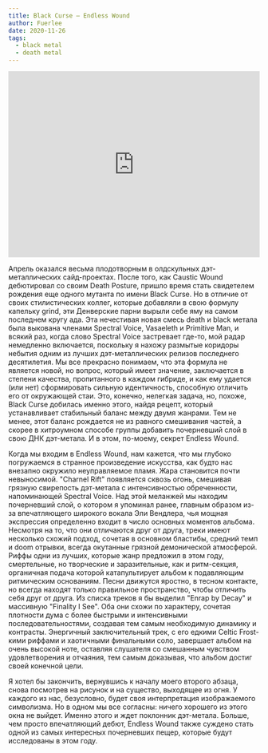 ```yaml
---
title: Black Curse — Endless Wound
author: Fuerlee
date: 2020-11-26
tags:
  - black metal
  - death metal
---
```


<iframe style="border: 0; width: 100%; height: 373px;" src="https://bandcamp.com/EmbeddedPlayer/album=183428071/size=large/bgcol=ffffff/linkcol=0687f5/artwork=small/transparent=true/" seamless><a href="https://blackcurse-svr.bandcamp.com/album/endless-wound">Endless Wound by Black Curse</a></iframe>

Апрель оказался весьма плодотворным в олдскульных дэт-металлических сайд-проектах. После того, как Caustic Wound дебютировал со своим Death Posture, пришло время стать свидетелем рождения еще одного мутанта по имени Black Curse. Но в отличие от своих стилистических коллег, которые добавляли в свою формулу капельку grind, эти Денверские парни вырыли себе яму на самом последнем кругу ада. Эта нечестивая новая смесь death и black метала была выкована членами Spectral Voice, Vasaeleth и Primitive Man, и всякий раз, когда слово Spectral Voice застревает где-то, мой радар немедленно включается, поскольку я нахожу размытые коридоры небытия одним из лучших дэт-металлических релизов последнего десятилетия. Мы все прекрасно понимаем, что эта формула не является новой, но вопрос, который имеет значение, заключается в степени качества, пропитанного в каждом гибриде, и как ему удается (или нет) сформировать сильную идентичность, способную отличить его от окружающей стаи. Это, конечно, нелегкая задача, но, похоже, Black Curse добилась именно этого, найдя рецепт, который устанавливает стабильный баланс между двумя жанрами. Тем не менее, этот баланс рождается не из равного смешивания частей, а скорее в хитроумном способе группы добавить почерневший слой в свою ДНК дэт-метала. И в этом, по-моему, секрет Endless Wound.

Когда мы входим в Endless Wound, нам кажется, что мы глубоко погружаемся в странное произведение искусства, как будто нас внезапно окружило неуправляемое пламя. Жара становится почти невыносимой. "Charnel Rift" появляется сквозь огонь, смешивая грязную свирепость дэт-метала с интенсивностью обреченности, напоминающей Spectral Voice. Над этой меланжей мы находим почерневший слой, о котором я упоминал ранее, главным образом из-за впечатляющего широкого вокала Эли Вендлера, чья мощная экспрессия определенно входит в число основных моментов альбома. Несмотря на то, что они отличаются друг от друга, треки имеют несколько схожий подход, сочетая в основном бластибы, средний темп и doom отрывки, всегда окутанные грязной демонической атмосферой. Риффы одни из лучших, которые жанр предложил в этом году, смертельные, но творческие и заразительные, как и ритм-секция, органичная подача которой катапультирует альбом к подавляющим ритмическим основаниям. Песни движутся яростно, в тесном контакте, но всегда находят только правильное пространство, чтобы отличить себя друг от друга. Из списка треков я бы выделил "Enrap by Decay" и массивную "Finality I See". Оба они схожи по характеру, сочетая плотности дума с более быстрыми и интенсивными последовательностями, создавая тем самым необходимую динамику и контрасты. Энергичный заключительный трек, с его едкими Celtic Frost-кими риффами и хаотичными финальными соло, завершает альбом на очень высокой ноте, оставляя слушателя со смешанным чувством удовлетворения и отчаяния, тем самым доказывая, что альбом достиг своей конечной цели.

Я хотел бы закончить, вернувшись к началу моего второго абзаца, снова посмотрев на рисунок и на существо, выходящее из огня. У каждого из нас, безусловно, будет своя интерпретация изображаемого символизма. Но в одном мы все согласны: ничего хорошего из этого окна не выйдет. Именно этого и ждет поклонник дэт-метала. Больше, чем просто впечатляющий дебют, Endless Wound также суждено стать одной из самых интересных почерневших пещер, которые будут исследованы в этом году.